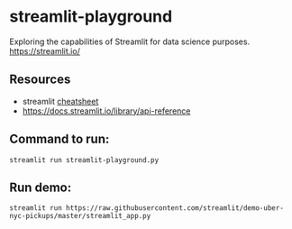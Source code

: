 # streamlit-playground

Exploring the capabilities of Streamlit for data science purposes. https://streamlit.io/

## Resources

- streamlit [cheatsheet](https://daniellewisdl-streamlit-cheat-sheet-app-ytm9sg.streamlit.app/)
- https://docs.streamlit.io/library/api-reference

## Command to run:

```shell
streamlit run streamlit-playground.py
```

## Run demo:

```shell
streamlit run https://raw.githubusercontent.com/streamlit/demo-uber-nyc-pickups/master/streamlit_app.py
```
